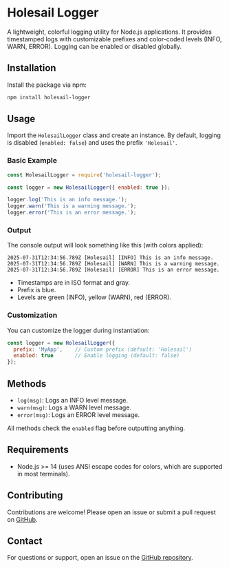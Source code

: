 # Holesail Logger

A lightweight, colorful logging utility for Node.js applications. It provides timestamped logs with customizable prefixes and color-coded levels (INFO, WARN, ERROR). Logging can be enabled or disabled globally.

## Installation

Install the package via npm:

```bash
npm install holesail-logger
```

## Usage

Import the `HolesailLogger` class and create an instance. By default, logging is disabled (`enabled: false`) and uses the prefix `'Holesail'`.

### Basic Example

```javascript
const HolesailLogger = require('holesail-logger');

const logger = new HolesailLogger({ enabled: true });

logger.log('This is an info message.');
logger.warn('This is a warning message.');
logger.error('This is an error message.');
```

### Output

The console output will look something like this (with colors applied):

```
2025-07-31T12:34:56.789Z [Holesail] [INFO] This is an info message.
2025-07-31T12:34:56.789Z [Holesail] [WARN] This is a warning message.
2025-07-31T12:34:56.789Z [Holesail] [ERROR] This is an error message.
```

- Timestamps are in ISO format and gray.
- Prefix is blue.
- Levels are green (INFO), yellow (WARN), red (ERROR).

### Customization

You can customize the logger during instantiation:

```javascript
const logger = new HolesailLogger({
  prefix: 'MyApp',    // Custom prefix (default: 'Holesail')
  enabled: true       // Enable logging (default: false)
});
```

## Methods

- `log(msg)`: Logs an INFO level message.
- `warn(msg)`: Logs a WARN level message.
- `error(msg)`: Logs an ERROR level message.

All methods check the `enabled` flag before outputting anything.

## Requirements

- Node.js >= 14 (uses ANSI escape codes for colors, which are supported in most terminals).

## Contributing

Contributions are welcome! Please open an issue or submit a pull request on [GitHub](https://github.com/holesail/holesail-logger).

## Contact

For questions or support, open an issue on the [GitHub repository](https://github.com/holesail/holesail-logger).